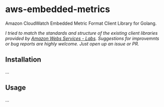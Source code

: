 # aws-embedded-metrics
Amazon CloudWatch Embedded Metric Format Client Library for Golang.

<em>I tried to match the standards and structure of the existing client libraries provided by [Amazon Webs Services - Labs](https://github.com/awslabs). Suggestions for improvemnts or bug reports are highly welcome. Just open up an issue or PR.</em>

## Installation

...

## Usage

...